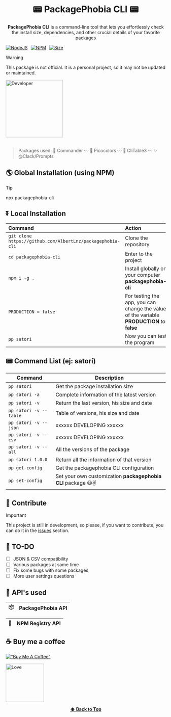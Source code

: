 <div align="center">
  
<h1>📟 PackagePhobia CLI 📟</h1>
  
**PackagePhobia CLI** is a command-line tool that lets you effortlessly check the install size, dependencies, and other crucial details of your favorite packages

<div style="display: flex; gap: 10px; align-items: center;">

  <a href="https://nodejs.org/">
    <img src="https://img.shields.io/badge/Node%20js-339933?style=for-the-badge&logo=nodedotjs&logoColor=white" alt="NodeJS">
  </a>

  <a href="https://www.npmjs.com/package/packagephobia-cli">
    <img src="https://img.shields.io/badge/NPM-37a779?style=for-the-badge" alt="NPM">
  </a>

  <a href="https://www.npmjs.com/package/packagephobia-cli">
    <img src="https://img.shields.io/badge/Package%20Size-unknown-92C00A.svg" alt="Size">
  </a>

</div>
</div>

> [!WARNING]
> This package is not official. It is a personal project, so it may not be updated or maintained.

<a href="https://www.npmjs.com/package/packagephobia-cli" style="size-6">
  <img src="http://ForTheBadge.com/images/badges/built-by-developers.svg" alt="Developer" width="180" height="auto">
</a>

<br />
<br />

> Packages used:
> 🔮 Commander 〰️
> 🎨 Picocolors 〰️
> 🏯 CliTable3 〰️
> ✨ @Clack/Prompts

## 🌎 Global Installation (using NPM)

> [!TIP]
> npx packagephobia-cli

## ⏬ Local Installation

| Command                                                    | Action                                                                                    |
| :--------------------------------------------------------- | :---------------------------------------------------------------------------------------- |
| `git clone https://github.com/AlbertLnz/packagephobia-cli` | Clone the repository                                                                      |
| `cd packagephobia-cli`                                     | Enter to the project                                                                      |
| `npm i -g .`                                               | Install globally on your computer **packagephobia-cli**                                   |
| `PRODUCTION = false`                                       | For testing the app, you can change the value of the variable **PRODUCTION** to **false** |
| `pp satori`                                                | Now you can test the program                                                              |

## 📟 Command List (ej: satori)

| Command                | Description                                                                       |
| ---------------------- | --------------------------------------------------------------------------------- |
| `pp satori`            | Get the package installation size                                                 |
| `pp satori -a`         | Complete information of the latest version                                        |
| `pp satori -v`         | Return the last version, his size and date                                        |
| `pp satori -v --table` | Table of versions, his size and date                                              |
| `pp satori -v --json`  | xxxxxx DEVELOPING xxxxxx                                                          |
| `pp satori -v --csv`   | xxxxxx DEVELOPING xxxxxx                                                          |
| `pp satori -v --all`   | All the versions of the package                                                   |
| `pp satori 1.0.0`      | Return all the information of that version                                        |
| `pp get-config`        | Get the packagephobia CLI configuration                                           |
| `pp set-config`        | Set your own customization **packagephobia CLI** package 😃✌️                      |

## 🤝 Contribute

> [!IMPORTANT]
> This project is still in development, so please, if you want to contribute, you can do it in the [issues](https://github.com/AlbertLnz/packagephobia-cli/issues) section.

## 📑 TO-DO

- [ ] JSON & CSV compatibility
- [ ] Various packages at same time
- [ ] Fix some bugs with some packages
- [ ] More user settings questions

## 📡 API's used

| 📦 | PackagePhobia API |
|---------------|:---------------------------------------------|

| 🏪 | NPM Registry API |
|---------------|:---------------------------------------------|

## ☕ Buy me a coffee

[!["Buy Me A Coffee"](https://www.buymeacoffee.com/assets/img/custom_images/orange_img.png)](https://www.buymeacoffee.com/albertlnz)

<a href="https://i.pinimg.com/736x/b9/d6/ec/b9d6ec7cd26587c7e01336b93a723876.jpg">
  <img src="http://ForTheBadge.com/images/badges/built-with-love.svg" alt="Love" width="120" height="auto">
</a>

<div align="center">

**[⬆ Back to Top](#📟-packagephobia-cli-📟)**

</div>
